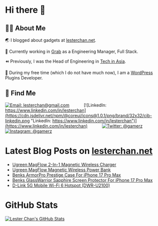 # Hi there 👋

## 👨‍💻 About Me

🌏 I blogged about gadgets at [lesterchan.net](https://lesterchan.net).

🥞 Currently working in [Grab](https://grab.com) as a Engineering Manager, Full Stack.

⏪ Previously, I was the Head of Engineering in [Tech in Asia](https://www.techinasia.com).

🔌 During my free time (which I do not have much now), I am a [WordPress](https://wordpress.org) Plugins Developer.

## 🔎 Find Me

[![Email: lesterchan@gmail.com](https://cdn.jsdelivr.net/npm/@coreui/icons@1.0.1/png/brand/32x32/cib-gmail.png "Email: lesterchan@gmail.com")](mailto:lesterchan@gmail.com)
&nbsp;&nbsp;&nbsp;&nbsp;&nbsp;&nbsp;&nbsp;&nbsp;&nbsp;&nbsp;
[![LinkedIn: https://www.linkedin.com/in/lesterchan](https://cdn.jsdelivr.net/npm/@coreui/icons@1.0.1/png/brand/32x32/cib-linkedin.png "LinkedIn: https://www.linkedin.com/in/lesterchan")](https://www.linkedin.com/in/lesterchan)
&nbsp;&nbsp;&nbsp;&nbsp;&nbsp;&nbsp;&nbsp;&nbsp;&nbsp;&nbsp;
[![Twitter: @gamerz](https://cdn.jsdelivr.net/npm/@coreui/icons@1.0.1/png/brand/32x32/cib-twitter.png "Twitter: @gamerz")](https://twitter.com/gamerz)
&nbsp;&nbsp;&nbsp;&nbsp;&nbsp;&nbsp;&nbsp;&nbsp;&nbsp;&nbsp;
[![Instagram: @gamerz](https://cdn.jsdelivr.net/npm/@coreui/icons@1.0.1/png/brand/32x32/cib-instagram.png "Instagram: @gamerz")](https://instagram.com/gamerz)

# Latest Blog Posts on [lesterchan.net](https://lesterchan.net)

<!-- BLOG-POST-LIST:START -->
- [Ugreen MagFlow 2-In-1 Magnetic Wireless Charger](https://lesterchan.net/blog/2025/10/06/ugreen-magflow-2-in-1-magnetic-wireless-charger/)
- [Ugreen MagFlow Magnetic Wireless Power Bank](https://lesterchan.net/blog/2025/09/29/ugreen-magflow-magnetic-wireless-power-bank/)
- [Benks ArmorPro Prestige Case For iPhone 17 Pro Max](https://lesterchan.net/blog/2025/09/22/benks-armorpro-prestige-case-for-iphone-17-pro-max/)
- [Benks GlassWarrior Sapphire Screen Protector For iPhone 17 Pro Max](https://lesterchan.net/blog/2025/09/20/benks-glasswarrior-sapphire-screen-protector-for-iphone-17-pro-max/)
- [D-Link 5G Mobile Wi-Fi 6 Hotspot &lpar;DWR-U2100&rpar;](https://lesterchan.net/blog/2025/09/18/d-link-5g-mobile-wi-fi-6-hotspot-dwr-u2100/)
<!-- BLOG-POST-LIST:END -->

# GitHub Stats

[![Lester Chan's GitHub Stats](https://github-readme-stats.vercel.app/api?username=lesterchan&show_icons=true&theme=transparent&private=true&include_all_commits=true "Lester Chan's GitHub Stats")](https://github.com/lesterchan)
